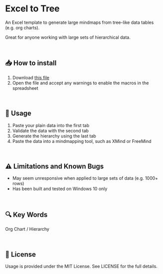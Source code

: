 # Excel to Tree

An Excel template to generate large mindmaps from tree-like data tables (e.g. org charts).

Great for anyone working with large sets of hierarchical data.

<br />

## 📥 How to install
1. Download <a href="https://github.com/cainhill/Excel-To-Tree/blob/main/excel-to-tree-v10.xlsm">this file</a>
2. Open the file and accept any warnings to enable the macros in the spreadsheet

<br />

## 📝 Usage

1. Paste your plain data into the first tab
2. Validate the data with the second tab
3. Generate the hierarchy using the last tab
4. Paste the data into a mindmapping tool, such as XMind or FreeMind

<br />

## ⚠️ Limitations and Known Bugs

- May seem unresponsive when applied to large sets of data (e.g. 1000+ rows)
- Has been built and tested on Windows 10 only

<br />

## 🔍 Key Words

Org Chart / Hierarchy

<br />

## 🎨 License

Usage is provided under the MIT License. See LICENSE for the full details.

<br />
